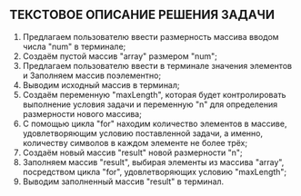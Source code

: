 ## ТЕКСТОВОЕ ОПИСАНИЕ РЕШЕНИЯ ЗАДАЧИ
1. Предлагаем пользователю ввести размерность массива вводом числа "num" в терминале;
2. Создаём пустой массив "array" размером "num";
3. Предлагаем пользователю ввести в терминале значения элементов и Заполняем массив поэлементно;
4. Выводим исходный массив в терминал;
5. Создаём переменную "maxLength", которая будет контролировать выполнение условия задачи и переменную "n" для определения размерности нового массива;
6. С помощью цикла "for" находим количество элементов в массиве, удовлетворяющим условию поставленной задачи, а именно, количеству символов в каждом элементе не более трёх;
7. Создаём новый массив "result" новой размерности "n";
8. Заполняем массив "result", выбирая элементы из массива "array", посредством цикла "for", удовлетворяющих условию "maxLength";
8. Выводим заполненный массив "result" в терминал.